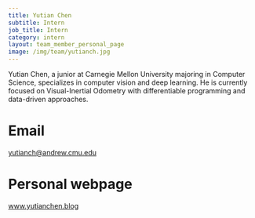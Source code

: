 ```yaml
---
title: Yutian Chen
subtitle: Intern
job_title: Intern
category: intern
layout: team_member_personal_page
image: /img/team/yutianch.jpg
---
```


Yutian Chen, a junior at Carnegie Mellon University majoring in Computer Science, specializes in computer vision and deep learning. He is currently focused on Visual-Inertial Odometry with differentiable programming and data-driven approaches.

# Email #
yutianch@andrew.cmu.edu


# Personal webpage #
<a href="https://www.yutianchen.blog/about/" target="_blank">www.yutianchen.blog</a>
